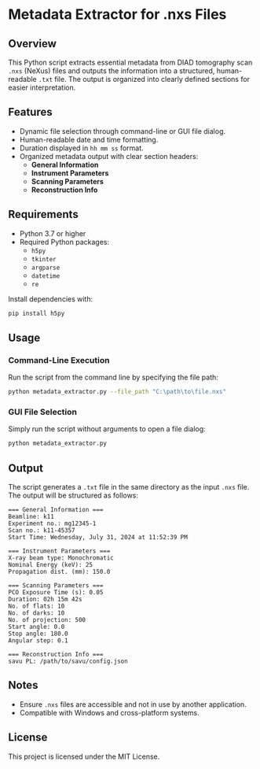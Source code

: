 # Metadata Extractor for .nxs Files

## Overview

This Python script extracts essential metadata from DIAD tomography scan `.nxs` (NeXus) files and outputs the information into a structured, human-readable `.txt` file. The output is organized into clearly defined sections for easier interpretation.

## Features

- Dynamic file selection through command-line or GUI file dialog.
- Human-readable date and time formatting.
- Duration displayed in `hh mm ss` format.
- Organized metadata output with clear section headers:
  - **General Information**
  - **Instrument Parameters**
  - **Scanning Parameters**
  - **Reconstruction Info**

## Requirements

- Python 3.7 or higher
- Required Python packages:
  - `h5py`
  - `tkinter`
  - `argparse`
  - `datetime`
  - `re`

Install dependencies with:

```bash
pip install h5py
```

## Usage

### Command-Line Execution

Run the script from the command line by specifying the file path:

```bash
python metadata_extractor.py --file_path "C:\path\to\file.nxs"
```

### GUI File Selection

Simply run the script without arguments to open a file dialog:

```bash
python metadata_extractor.py
```

## Output

The script generates a `.txt` file in the same directory as the input `.nxs` file. The output will be structured as follows:

```
=== General Information ===
Beamline: k11
Experiment no.: mg12345-1
Scan no.: k11-45357
Start Time: Wednesday, July 31, 2024 at 11:52:39 PM

=== Instrument Parameters ===
X-ray beam type: Monochromatic
Nominal Energy (keV): 25
Propagation dist. (mm): 150.0

=== Scanning Parameters ===
PCO Exposure Time (s): 0.05
Duration: 02h 15m 42s
No. of flats: 10
No. of darks: 10
No. of projection: 500
Start angle: 0.0
Stop angle: 180.0
Angular step: 0.1

=== Reconstruction Info ===
savu PL: /path/to/savu/config.json
```

## Notes

- Ensure `.nxs` files are accessible and not in use by another application.
- Compatible with Windows and cross-platform systems.

## License

This project is licensed under the MIT License.


